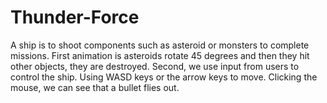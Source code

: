 # Thunder-Force
A ship is to shoot components such as asteroid or monsters to complete missions. First animation is asteroids rotate 45 degrees and then they hit other objects,
they are destroyed. Second, we use input from users to control the ship. Using WASD keys or the arrow keys to move. Clicking the mouse, we can see that a bullet flies out.
